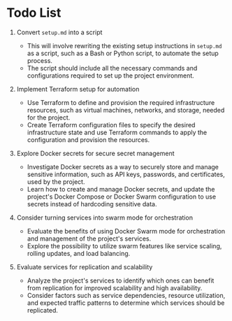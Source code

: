 # Todo List

1. Convert `setup.md` into a script
    - This will involve rewriting the existing setup instructions in `setup.md` as a script, such as a Bash or Python script, to automate the setup process.
    - The script should include all the necessary commands and configurations required to set up the project environment.

2. Implement Terraform setup for automation
    - Use Terraform to define and provision the required infrastructure resources, such as virtual machines, networks, and storage, needed for the project.
    - Create Terraform configuration files to specify the desired infrastructure state and use Terraform commands to apply the configuration and provision the resources.

3. Explore Docker secrets for secure secret management
    - Investigate Docker secrets as a way to securely store and manage sensitive information, such as API keys, passwords, and certificates, used by the project.
    - Learn how to create and manage Docker secrets, and update the project's Docker Compose or Docker Swarm configuration to use secrets instead of hardcoding sensitive data.

4. Consider turning services into swarm mode for orchestration
    - Evaluate the benefits of using Docker Swarm mode for orchestration and management of the project's services.
    - Explore the possibility to utilize swarm features like service scaling, rolling updates, and load balancing.

5. Evaluate services for replication and scalability
    - Analyze the project's services to identify which ones can benefit from replication for improved scalability and high availability.
    - Consider factors such as service dependencies, resource utilization, and expected traffic patterns to determine which services should be replicated.
